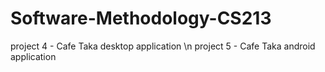 # Software-Methodology-CS213
project 4 - Cafe Taka desktop application \n
project 5 - Cafe Taka android application
